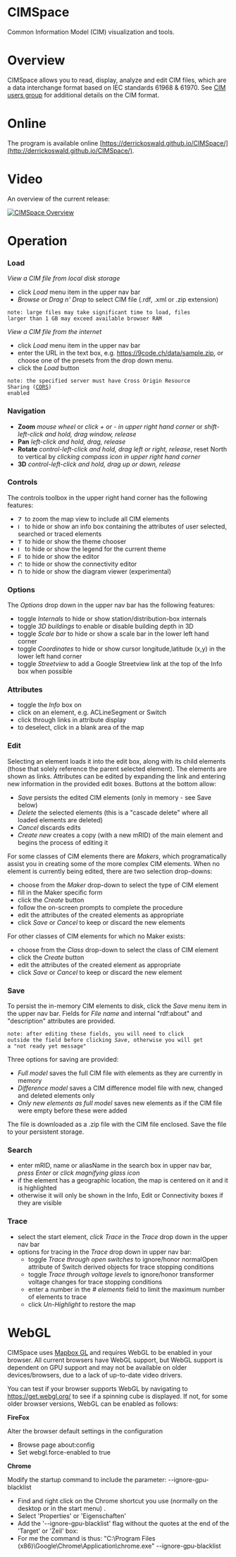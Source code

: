 CIMSpace
======

Common Information Model (CIM) visualization and tools.

# Overview
CIMSpace allows you to read, display, analyze and edit CIM files, which are a data interchange format based on IEC standards 61968 & 61970.
See [CIM users group](http://cimug.ucaiug.org/default.aspx) for additional details on the CIM format.

# Online
The program is available online [https://derrickoswald.github.io/CIMSpace/](http://derrickoswald.github.io/CIMSpace/).

# Video

An overview of the current release:

[![CIMSpace Overview](https://i9.ytimg.com/vi/ASHvqJ4Cg_k/3.jpg?sqp=CKS0uNcF&rs=AOn4CLAZci2RUGVVFpc26hTU1wRGPFyBcg)](https://www.youtube.com/watch?v=ASHvqJ4Cg_k "CIMSpace Movie")

# Operation

### Load

*View a CIM file from local disk storage*

- click *Load* menu item in the upper nav bar
- *Browse* or *Drag n' Drop* to select CIM file (.rdf, .xml or .zip extension)

<code>note: large files may take significant time to load, files larger than 1 GB may exceed available browser RAM</code>

*View a CIM file from the internet*

- click *Load* menu item in the upper nav bar
- enter the URL in the text box, e.g. https://9code.ch/data/sample.zip, or choose one of the presets from the drop down menu.
- click the *Load* button

<code>note: the specified server must have Cross Origin Resource Sharing ([CORS](https://en.wikipedia.org/wiki/Cross-origin_resource_sharing)) enabled</code>

### Navigation

- **Zoom** *mouse wheel* or *click _+_ or _-_ in upper right hand corner* or *shift-left-click and hold, drag window, release*
- **Pan** *left-click and hold, drag, release*
- **Rotate** *control-left-click and hold, drag left or right, release*, reset North to vertical by *clicking compass icon in upper right hand corner*
- **3D** *control-left-click and hold, drag up or down, release*

### Controls

The controls toolbox in the upper right hand corner has the following features:

- <img src="https://rawgit.com/derrickoswald/CIMSpace/master/css/font/src/zoome.svg" alt="Zoom extents" width="12px" height="12px"> to zoom the map view to include all CIM elements
- <img src="https://rawgit.com/derrickoswald/CIMSpace/master/css/font/src/info.svg" alt="Info" width="12px" height="12px"> to hide or show an info box containing the attributes of user selected, searched or traced elements
- <img src="https://rawgit.com/derrickoswald/CIMSpace/master/css/font/src/themer.svg" alt="Theme" width="12px" height="12px"> to hide or show the theme chooser
- <img src="https://rawgit.com/derrickoswald/CIMSpace/master/css/font/src/legend.svg" alt="Legend" width="12px" height="12px"> to hide or show the legend for the current theme
- <img src="https://rawgit.com/derrickoswald/CIMSpace/master/css/font/src/edit.svg" alt="Edit" width="12px" height="12px"> to hide or show the editor
- <img src="https://rawgit.com/derrickoswald/CIMSpace/master/css/font/src/connectivity.svg" alt="Connectivity" width="12px" height="12px"> to hide or show the connectivity editor
- <img src="https://rawgit.com/derrickoswald/CIMSpace/master/css/font/src/diagram.svg" alt="Diagram" width="12px" height="12px"> to hide or show the diagram viewer (experimental)

### Options

The *Options* drop down in the upper nav bar has the following features:

- toggle *Internals* to hide or show station/distribution-box internals
- toggle *3D buildings* to enable or disable building depth in 3D
- toggle *Scale bar* to hide or show a scale bar in the lower left hand corner
- toggle *Coordinates* to hide or show cursor longitude,latitude (x,y) in the lower left hand corner
- toggle *Streetview* to add a Google Streetview link at the top of the Info box when possible

### Attributes

- toggle the *Info* box on
- click on an element, e.g. ACLineSegment or Switch
- click through links in attribute display
- to deselect, click in a blank area of the map

### Edit

Selecting an element loads it into the edit box, along with its child elements (those that solely reference the parent selected element).
The elements are shown as links. Attributes can be edited by expanding the link and entering new information in the provided edit boxes.
Buttons at the bottom allow:

- *Save* persists the edited CIM elements (only in memory - see Save below)
- *Delete* the selected elements (this is a "cascade delete" where all loaded elements are deleted)
- *Cancel* discards edits
- *Create new* creates a copy (with a new mRID) of the main element and begins the process of editing it

For some classes of CIM elements there are *Makers*, which programatically assist you in creating some of the more
complex CIM elements. When no element is currently being edited, there are two selection drop-downs:

- choose from the *Maker* drop-down to select the type of CIM element
- fill in the Maker specific form
- click the *Create* button
- follow the on-screen prompts to complete the procedure
- edit the attributes of the created elements as appropriate
- click *Save* or *Cancel* to keep or discard the new elements

For other classes of CIM elements for which no Maker exists:

- choose from the *Class* drop-down to select the class of CIM element
- click the *Create* button
- edit the attributes of the created element as appropriate
- click *Save* or *Cancel* to keep or discard the new element


### Save

To persist the in-memory CIM elements to disk, click the *Save* menu item in the upper nav bar.
Fields for *File name* and internal "rdf:about" and "description" attributes are provided.

<code>note: after editing these fields, you will need to click outside the field before clicking *Save*, otherwise you will get a "not ready yet message"</code>

Three options for saving are provided:

- *Full model* saves the full CIM file with elements as they are currently in memory
- *Difference model* saves a CIM difference model file with new, changed and deleted elements only
- *Only new elements as full model* saves new elements as if the CIM file were empty before these were added

The file is downloaded as a .zip file with the CIM file enclosed. Save the file to your persistent storage.

### Search

- enter mRID, name or aliasName in the search box in upper nav bar, *press Enter* or *click magnifying glass icon*
- if the element has a geographic location, the map is centered on it and it is highlighted
- otherwise it will only be shown in the Info, Edit or Connectivity boxes if they are visible

### Trace

- select the start element, *click Trace* in the *Trace* drop down in the upper nav bar
- options for tracing in the *Trace* drop down in upper nav bar:
    * toggle *Trace through open switches* to ignore/honor normalOpen attribute of Switch derived objects for trace stopping conditions
    * toggle *Trace through voltage levels* to ignore/honor transformer voltage changes for trace stopping conditions
    * enter a number in the *# elements* field to limit the maximum number of elements to trace
    * click *Un-Highlight* to restore the map

# WebGL

CIMSpace uses [Mapbox GL](https://www.mapbox.com/mapbox-gl-js/api/) and requires WebGL to be enabled in your browser.
All current browsers have WebGL support, but WebGL support is dependent on GPU support and may not be available
on older devices/browsers, due to a lack of up-to-date video drivers.

You can test if your browser supports WebGL by navigating to https://get.webgl.org/ to see if a spinning cube is displayed.
If not, for some older browser versions, WebGL can be enabled as follows: 

**FireFox**

Alter the browser default settings in the configuration

- Browse page about:config
- Set webgl.force-enabled to true

**Chrome**

Modify the startup command to include the parameter: --ignore-gpu-blacklist

- Find and right click on the Chrome shortcut you use (normally on the desktop or in the start menu) .
- Select 'Properties' or 'Eigenschaften'
- Add the '--ignore-gpu-blacklist' flag without the quotes at the end of the 'Target' or 'Zeil' box:
- For me the command is thus: "C:\Program Files (x86)\Google\Chrome\Application\chrome.exe" --ignore-gpu-blacklist 


